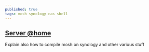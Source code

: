 ```yaml
---
published: true
tags: mosh synology nas shell
---
```

## [Server @home](http://www.courville.org/home/synology)

Explain also how to compile mosh on synology and other various stuff
